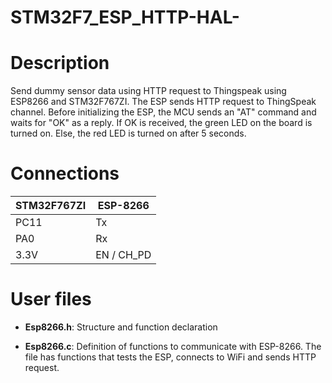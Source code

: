 # STM32F7_ESP_HTTP-HAL-

# Description

Send dummy sensor data using HTTP request to Thingspeak using ESP8266 and STM32F767ZI. The ESP sends HTTP request to ThingSpeak channel. Before  initializing the ESP, the MCU sends an "AT" command and waits for "OK" as a reply. If OK is received, the green LED on the board is turned on. Else, the red LED is turned on after 5 seconds.

# Connections

**STM32F767ZI**  | **ESP-8266**
------------- | -------------
PC11  | Tx
PA0  | Rx
3.3V  | EN / CH_PD


# User files

* **Esp8266.h**: Structure and function declaration

* **Esp8266.c**: Definition of functions to communicate with ESP-8266. The file has functions that tests the ESP, connects to WiFi and sends HTTP request.

